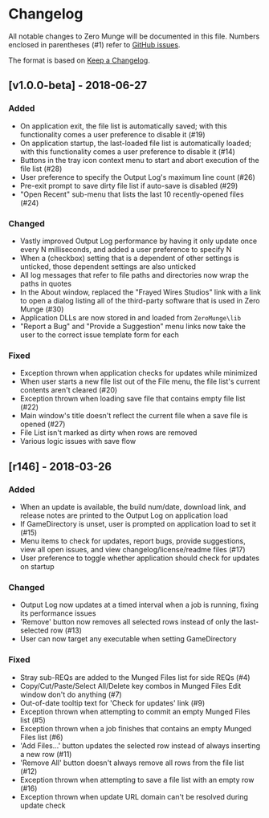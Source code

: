 # Changelog

All notable changes to Zero Munge will be documented in this file. Numbers enclosed in parentheses (#1) refer to [GitHub issues](https://github.com/marth8880/ZeroMunge/issues).

The format is based on [Keep a Changelog](http://keepachangelog.com/en/1.0.0/).

## [v1.0.0-beta] - 2018-06-27

### Added

- On application exit, the file list is automatically saved; with this functionality comes a user preference to disable it (#19)
- On application startup, the last-loaded file list is automatically loaded; with this functionality comes a user preference to disable it (#14)
- Buttons in the tray icon context menu to start and abort execution of the file list (#28)
- User preference to specify the Output Log's maximum line count (#26)
- Pre-exit prompt to save dirty file list if auto-save is disabled (#29)
- "Open Recent" sub-menu that lists the last 10 recently-opened files (#24)

### Changed

- Vastly improved Output Log performance by having it only update once every N milliseconds, and added a user preference to specify N
- When a (checkbox) setting that is a dependent of other settings is unticked, those dependent settings are also unticked
- All log messages that refer to file paths and directories now wrap the paths in quotes
- In the About window, replaced the "Frayed Wires Studios" link with a link to open a dialog listing all of the third-party software that is used in Zero Munge (#30)
- Application DLLs are now stored in and loaded from `ZeroMunge\lib`
- "Report a Bug" and "Provide a Suggestion" menu links now take the user to the correct issue template form for each 

### Fixed

- Exception thrown when application checks for updates while minimized
- When user starts a new file list out of the File menu, the file list's current contents aren't cleared (#20)
- Exception thrown when loading save file that contains empty file list (#22)
- Main window's title doesn't reflect the current file when a save file is opened (#27)
- File List isn't marked as dirty when rows are removed
- Various logic issues with save flow

## [r146] - 2018-03-26

### Added

- When an update is available, the build num/date, download link, and release notes are printed to the Output Log on application load
- If GameDirectory is unset, user is prompted on application load to set it (#15)
- Menu items to check for updates, report bugs, provide suggestions, view all open issues, and view changelog/license/readme files (#17)
- User preference to toggle whether application should check for updates on startup

### Changed

- Output Log now updates at a timed interval when a job is running, fixing its performance issues
- 'Remove' button now removes all selected rows instead of only the last-selected row (#13)
- User can now target any executable when setting GameDirectory

### Fixed

- Stray sub-REQs are added to the Munged Files list for side REQs (#4)
- Copy/Cut/Paste/Select All/Delete key combos in Munged Files Edit window don't do anything (#7)
- Out-of-date tooltip text for 'Check for updates' link (#9)
- Exception thrown when attempting to commit an empty Munged Files list (#5)
- Exception thrown when a job finishes that contains an empty Munged Files list (#6)
- 'Add Files...' button updates the selected row instead of always inserting a new row (#11)
- 'Remove All' button doesn't always remove all rows from the file list (#12)
- Exception thrown when attempting to save a file list with an empty row (#16)
- Exception thrown when update URL domain can't be resolved during update check